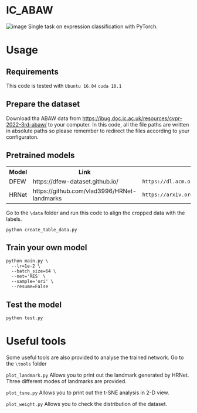 # IC_ABAW
![image](https://user-images.githubusercontent.com/48800547/158078670-d79283e9-5d9e-4f8b-9962-52bb089459c3.png)
Single task on expression classification with PyTorch.

# Usage
## Requirements
This code is tested with `Ubuntu 16.04` `cuda 10.1`

## Prepare the dataset
Download tha ABAW data from https://ibug.doc.ic.ac.uk/resources/cvpr-2022-3rd-abaw/ to your computer. In this code, all the file paths are written in absolute paths so please remember to redirect the files according to your configuraton.

## Pretrained models
<table>
  <tr>
    <th>Model</th>
    <th>Link</th>
    <th>Citation</th>
  </tr>
  <tr>
    <td>DFEW</td>
    <td>https://dfew-dataset.github.io/</td>
    <td><code itemprop="citation">https://dl.acm.org/doi/10.1145/3394171.3413620</code></td>
  </tr>
  <tr>
    <td>HRNet</td>
    <td>https://github.com/vlad3996/HRNet-landmarks</td>
    <td><code itemprop="citation">https://arxiv.org/pdf/1908.07919.pdf</code></td>
  </tr>
</table>

Go to the `\data` folder and run this code to align the cropped data with the labels.
```shell
python create_table_data.py 
```

## Train your own model
```shell
python main.py \
  --lr=1e-2 \
  --batch_size=64 \
  --net='RES' \
  --sample='ori' \
  --resume=False
```

## Test the model
```shell
python test.py 
```

# Useful tools
Some useful tools are also provided to analyse the trained network.
Go to the `\tools` folder

`plot_landmark.py` Allows you to print out the landmark generated by HRNet. Three different modes of landmarks are provided.

`plot_tsne.py` Allows you to print out the t-SNE analysis in 2-D view.

`plot_weight.py` Allows you to check the distribution of the dataset.



